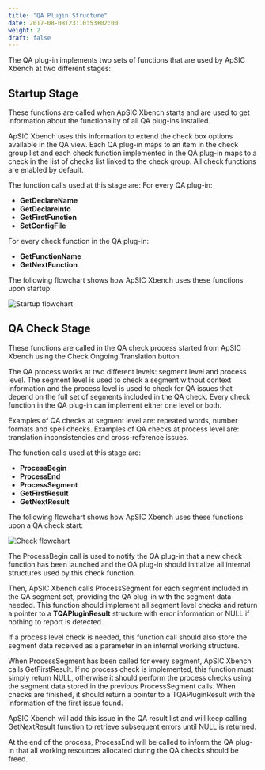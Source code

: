 ```yaml
---
title: "QA Plugin Structure"
date: 2017-08-08T23:10:53+02:00
weight: 2
draft: false
---
```


The QA plug-in implements two sets of functions that are used by ApSIC Xbench
at two different stages:

## Startup Stage

These functions are called when ApSIC Xbench starts and are used to get
information about the functionality of all QA plug-ins installed.

ApSIC Xbench uses this information to extend the check box options available
in the QA view. Each QA plug-in maps to an item in the check group list and
each check function implemented in the QA plug-in maps to a check in the list
of checks list linked to the check group. All check functions are enabled by
default.

The function calls used at this stage are: For every QA plug-in:

* **GetDeclareName**
* **GetDeclareInfo**
* **GetFirstFunction**
* **SetConfigFile**

For every check function in the QA plug-in:

* **GetFunctionName**
* **GetNextFunction**

The following flowchart shows how ApSIC Xbench uses these functions upon
startup:

![Startup flowchart](/programmer-reference-qa-plugins/startup-flowchart.gif)

## QA Check Stage

These functions are called in the QA check process started from ApSIC Xbench
using the Check Ongoing Translation button.

The QA process works at two different levels: segment level and process level.
The segment level is used to check a segment without context information and
the process level is used to check for QA issues that depend on the full set
of segments included in the QA check. Every check function in the QA plug-in
can implement either one level or both.

Examples of QA checks at segment level are: repeated words, number formats
and spell checks. Examples of QA checks at process level are: translation
inconsistencies and cross-reference issues.

The function calls used at this stage are:

* **ProcessBegin**
* **ProcessEnd**
* **ProcessSegment**
* **GetFirstResult** 
* **GetNextResult**

The following flowchart shows how ApSIC Xbench uses these functions upon a QA
check start:

![Check flowchart](/programmer-reference-qa-plugins/check-flowchart.gif)

The ProcessBegin call is used to notify the QA plug-in that a new check function
has been launched and the QA plug-in should initialize all internal structures
used by this check function.

Then, ApSIC Xbench calls ProcessSegment for each segment included in the QA
segment set, providing the QA plug-in with the segment data needed. This function
should implement all segment level checks and return a pointer to a
**TQAPluginResult** structure with error information or NULL if nothing to report
is detected.

If a process level check is needed, this function call should also store the
segment data received as a parameter in an internal working structure.

When ProcessSegment has been called for every segment, ApSIC Xbench calls
GetFirstResult. If no process check is implemented, this function must simply
return NULL, otherwise it should perform the process checks using the segment
data stored in the previous ProcessSegment calls. When checks are finished, it
should return a pointer to a TQAPluginResult with the information of the first
issue found.

ApSIC Xbench will add this issue in the QA result list and will keep calling
GetNextResult function to retrieve subsequent errors until NULL is returned.

At the end of the process, ProcessEnd will be called to inform the QA plug-in
that all working resources allocated during the QA checks should be freed.